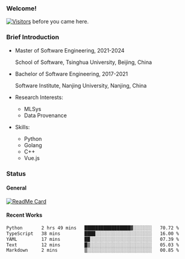 ### Welcome!

[![Visitors](https://visitor-badge.laobi.icu/badge?page_id=HermitSun.HermitSun)]() before you came here.

### Brief Introduction

- Master of Software Engineering, 2021-2024
  
  School of Software, Tsinghua University, Beijing, China

- Bachelor of Software Engineering, 2017-2021
  
  Software Institute, Nanjing University, Nanjing, China

- Research Interests:
  - MLSys
  - Data Provenance

- Skills:
  - Python
  - Golang
  - C++
  - Vue.js

### Status

#### General

[![ReadMe Card](https://github-readme-stats.hermitsun.vercel.app/api?username=HermitSun&count_private=true&show_icons=true)]()

#### Recent Works

<!--START_SECTION:waka-->

```txt
Python       2 hrs 49 mins   █████████████████▓░░░░░░░   70.72 %
TypeScript   38 mins         ████░░░░░░░░░░░░░░░░░░░░░   16.00 %
YAML         17 mins         ██░░░░░░░░░░░░░░░░░░░░░░░   07.39 %
Text         12 mins         █▒░░░░░░░░░░░░░░░░░░░░░░░   05.03 %
Markdown     2 mins          ▒░░░░░░░░░░░░░░░░░░░░░░░░   00.85 %
```

<!--END_SECTION:waka-->
